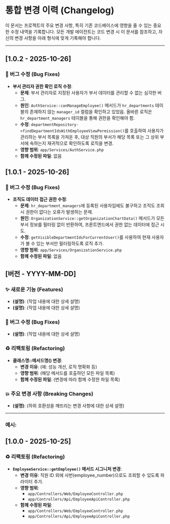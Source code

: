 # 통합 변경 이력 (Changelog)

이 문서는 프로젝트의 주요 변경 사항, 특히 기존 코드베이스에 영향을 줄 수 있는 중요한 수정 내역을 기록합니다. 모든 개발 에이전트는 코드 변경 시 이 문서를 참조하고, 자신의 변경 사항을 아래 형식에 맞게 기록해야 합니다.

---

## [1.0.2 - 2025-10-26]

### 🐛 버그 수정 (Bug Fixes)
- **부서 관리자 권한 확인 로직 수정**:
  - **문제**: 부서 관리자로 지정된 사용자가 부서 데이터를 관리할 수 없는 심각한 버그.
  - **원인**: `AuthService::canManageEmployee()` 메서드가 `hr_departments` 테이블의 존재하지 않는 `manager_id` 컬럼을 확인하고 있었음. 올바른 로직은 `hr_department_managers` 테이블을 통해 권한을 확인해야 함.
  - **수정**: `departmentRepository->findDepartmentIdsWithEmployeeViewPermission()`를 호출하여 사용자가 관리하는 부서 목록을 가져온 후, 대상 직원의 부서가 해당 목록 또는 그 상위 부서에 속하는지 재귀적으로 확인하도록 로직을 변경.
  - **영향 범위**: `app/Services/AuthService.php`
  - **함께 수정된 파일**: 없음

## [1.0.1 - 2025-10-26]

### 🐛 버그 수정 (Bug Fixes)
- **조직도 데이터 접근 권한 수정**:
  - **문제**: `hr_department_managers`에 등록된 사용자임에도 불구하고 조직도 조회 시 권한이 없다는 오류가 발생하는 문제.
  - **원인**: `OrganizationService::getOrganizationChartData()` 메서드가 모든 부서 정보를 필터링 없이 반환하여, 프론트엔드에서 권한 없는 데이터에 접근 시도.
  - **수정**: `getVisibleDepartmentIdsForCurrentUser()`를 사용하여 현재 사용자가 볼 수 있는 부서만 필터링하도록 로직 추가.
  - **영향 범위**: `app/Services/OrganizationService.php`
  - **함께 수정된 파일**: 없음

## [버전 - YYYY-MM-DD]

### ✨ 새로운 기능 (Features)
- **(설명)**: (작업 내용에 대한 상세 설명)
- **(설명)**: (작업 내용에 대한 상세 설명)

### 🐛 버그 수정 (Bug Fixes)
- **(설명)**: (작업 내용에 대한 상세 설명)

### ♻️ 리팩토링 (Refactoring)
- **클래스명::메서드명() 변경**:
  - **변경 이유**: (예: 성능 개선, 로직 명확화 등)
  - **영향 범위**: (해당 메서드를 호출하던 모든 파일 목록)
  - **함께 수정된 파일**: (변경에 따라 함께 수정한 파일 목록)

### 💥 주요 변경 사항 (Breaking Changes)
- **(설명)**: (하위 호환성을 깨뜨리는 변경 사항에 대한 상세 설명)

---

### 예시:

## [1.0.0 - 2025-10-25]

### ♻️ 리팩토링 (Refactoring)
- **`EmployeeService::getEmployee()` 메서드 시그니처 변경**:
  - **변경 이유**: 직원 ID 외에 사번(employee\_number)으로도 조회할 수 있도록 파라미터 추가.
  - **영향 범위**:
    - `app/Controllers/Web/EmployeeController.php`
    - `app/Controllers/Api/EmployeeApiController.php`
  - **함께 수정된 파일**:
    - `app/Controllers/Web/EmployeeController.php`
    - `app/Controllers/Api/EmployeeApiController.php`
